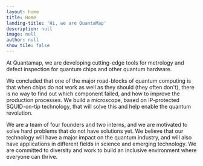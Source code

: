 ```yaml
---
layout: home
title: Home
landing-title: 'Hi, we are QuantaMap'
description: null
image: null
author: null
show_tile: false
---
```


At Quantamap, we are developing cutting-edge tools for metrology and defect inspection for quantum chips and other quantum hardware.

We concluded that one of the major road-blocks of quantum computing is that when chips do not work as well as they should (they often don't), there is no way to find out which component failed, and how to improve the production processes. We build a microscope, based on IP-protected SQUID-on-tip technology, that will solve this and help enable the quantum revolution.

We are a team of four founders and two interns, and we are motivated to solve hard problems that do not have solutions yet. We believe that our technology will have a major impact on the quantum industry, and will also have applications in different fields in science and emerging technology. We are committed to diversity and work to build an inclusive environment where everyone can thrive.
